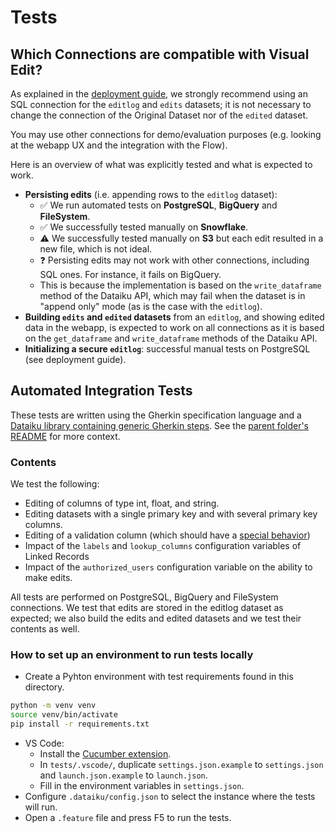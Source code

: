 # Tests

## Which Connections are compatible with Visual Edit?

As explained in the [deployment guide](https://dataiku.github.io/dss-visual-edit/deploy), we strongly recommend using an SQL connection for the `editlog` and `edits` datasets; it is not necessary to change the connection of the Original Dataset nor of the `edited` dataset.

You may use other connections for demo/evaluation purposes (e.g. looking at the webapp UX and the integration with the Flow).

Here is an overview of what was explicitly tested and what is expected to work.

- **Persisting edits** (i.e. appending rows to the `editlog` dataset):
  - ✅ We run automated tests on **PostgreSQL**, **BigQuery** and **FileSystem**.
  - ✅ We successfully tested manually on **Snowflake**.
  - ⚠️ We successfully tested manually on **S3** but each edit resulted in a new file, which is not ideal.
  - ❓ Persisting edits may not work with other connections, including SQL ones. For instance, it fails on BigQuery.
  - This is because the implementation is based on the `write_dataframe` method of the Dataiku API, which may fail when the dataset is in "append only" mode (as is the case with the `editlog`).
- **Building `edits` and `edited` datasets** from an `editlog`, and showing edited data in the webapp, is expected to work on all connections as it is based on the `get_dataframe` and `write_dataframe` methods of the Dataiku API.
- **Initializing a secure `editlog`**: successful manual tests on PostgreSQL (see deployment guide).

## Automated Integration Tests

These tests are written using the Gherkin specification language and a [Dataiku library containing generic Gherkin steps](https://github.com/dataiku/dss-gherkin-steps/blob/main/README.md). See the [parent folder's README](../README.md) for more context.

### Contents

We test the following:

- Editing of columns of type int, float, and string.
- Editing datasets with a single primary key and with several primary key columns.
- Editing of a validation column (which should have a [special behavior](https://dataiku.github.io/dss-visual-edit/validate#special-behavior-of-the-validation-column))
- Impact of the `labels` and `lookup_columns` configuration variables of Linked Records
- Impact of the `authorized_users` configuration variable on the ability to make edits.

All tests are performed on PostgreSQL, BigQuery and FileSystem connections. We test that edits are stored in the editlog dataset as expected; we also build the edits and edited datasets and we test their contents as well.

### How to set up an environment to run tests locally

- Create a Pyhton environment with test requirements found in this directory.

```bash
python -m venv venv
source venv/bin/activate
pip install -r requirements.txt
```

- VS Code:
  - Install the [Cucumber extension](https://marketplace.visualstudio.com/items?itemName=alexkrechik.cucumberautocomplete).
  - In `tests/.vscode/`, duplicate `settings.json.example` to `settings.json` and `launch.json.example` to `launch.json`.
  - Fill in the environment variables in `settings.json`.
- Configure `.dataiku/config.json` to select the instance where the tests will run.
- Open a `.feature` file and press F5 to run the tests.
